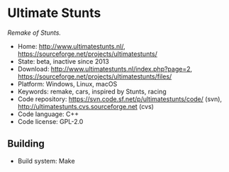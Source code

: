 # Ultimate Stunts

_Remake of Stunts._

- Home: http://www.ultimatestunts.nl/, https://sourceforge.net/projects/ultimatestunts/
- State: beta, inactive since 2013
- Download: http://www.ultimatestunts.nl/index.php?page=2, https://sourceforge.net/projects/ultimatestunts/files/
- Platform: Windows, Linux, macOS
- Keywords: remake, cars, inspired by Stunts, racing
- Code repository: https://svn.code.sf.net/p/ultimatestunts/code/ (svn), http://ultimatestunts.cvs.sourceforge.net (cvs)
- Code language: C++
- Code license: GPL-2.0

## Building

- Build system: Make